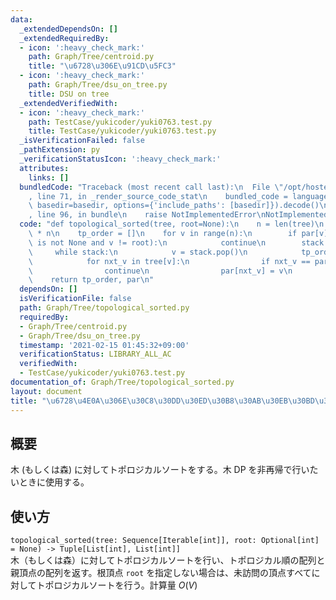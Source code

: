 ```yaml
---
data:
  _extendedDependsOn: []
  _extendedRequiredBy:
  - icon: ':heavy_check_mark:'
    path: Graph/Tree/centroid.py
    title: "\u6728\u306E\u91CD\u5FC3"
  - icon: ':heavy_check_mark:'
    path: Graph/Tree/dsu_on_tree.py
    title: DSU on tree
  _extendedVerifiedWith:
  - icon: ':heavy_check_mark:'
    path: TestCase/yukicoder/yuki0763.test.py
    title: TestCase/yukicoder/yuki0763.test.py
  _isVerificationFailed: false
  _pathExtension: py
  _verificationStatusIcon: ':heavy_check_mark:'
  attributes:
    links: []
  bundledCode: "Traceback (most recent call last):\n  File \"/opt/hostedtoolcache/Python/3.9.6/x64/lib/python3.9/site-packages/onlinejudge_verify/documentation/build.py\"\
    , line 71, in _render_source_code_stat\n    bundled_code = language.bundle(stat.path,\
    \ basedir=basedir, options={'include_paths': [basedir]}).decode()\n  File \"/opt/hostedtoolcache/Python/3.9.6/x64/lib/python3.9/site-packages/onlinejudge_verify/languages/python.py\"\
    , line 96, in bundle\n    raise NotImplementedError\nNotImplementedError\n"
  code: "def topological_sorted(tree, root=None):\n    n = len(tree)\n    par = [-1]\
    \ * n\n    tp_order = []\n    for v in range(n):\n        if par[v] != -1 or (root\
    \ is not None and v != root):\n            continue\n        stack = [v]\n   \
    \     while stack:\n            v = stack.pop()\n            tp_order.append(v)\n\
    \            for nxt_v in tree[v]:\n                if nxt_v == par[v]:\n    \
    \                continue\n                par[nxt_v] = v\n                stack.append(nxt_v)\n\
    \    return tp_order, par\n"
  dependsOn: []
  isVerificationFile: false
  path: Graph/Tree/topological_sorted.py
  requiredBy:
  - Graph/Tree/centroid.py
  - Graph/Tree/dsu_on_tree.py
  timestamp: '2021-02-15 01:45:32+09:00'
  verificationStatus: LIBRARY_ALL_AC
  verifiedWith:
  - TestCase/yukicoder/yuki0763.test.py
documentation_of: Graph/Tree/topological_sorted.py
layout: document
title: "\u6728\u4E0A\u306E\u30C8\u30DD\u30ED\u30B8\u30AB\u30EB\u30BD\u30FC\u30C8"
---
```


## 概要
木 (もしくは森) に対してトポロジカルソートをする。木 DP を非再帰で行いたいときに使用する。

## 使い方
`topological_sorted(tree: Sequence[Iterable[int]], root: Optional[int] = None) -> Tuple[List[int], List[int]]`  
木（もしくは森）に対してトポロジカルソートを行い、トポロジカル順の配列と親頂点の配列を返す。根頂点 `root` を指定しない場合は、未訪問の頂点すべてに対してトポロジカルソートを行う。計算量 $O(V)$
